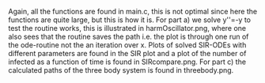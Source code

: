 Again, all the functions are found in main.c, this is not optimal since here the functions are quite large,
but this is how it is. For part a) we solve y''=-y to test the routine works, this is illustrated in 
harmOscillator.png, where one also sees that the routine saves the path i.e. the plot is through one run of 
the ode-routine not the an iteration over x. 
Plots of solved SIR-ODEs with different parameters are found in the SIR plot and a plot of the 
number of infected as a function of time is found in SIRcompare.png. 
For part c) the calculated paths of the three body system is found in threebody.png. 
